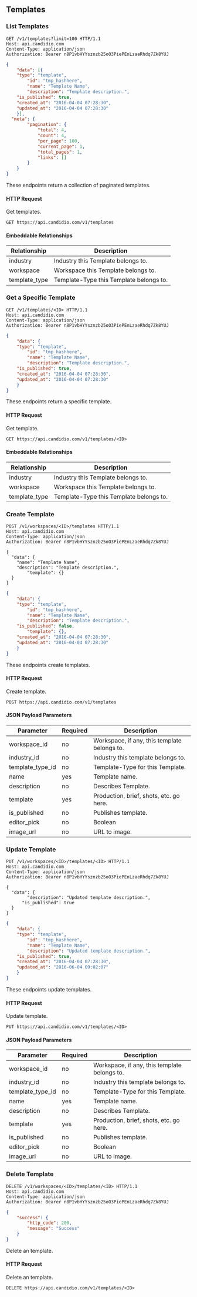 ## Templates

### List Templates

```http
GET /v1/templates?limit=100 HTTP/1.1
Host: api.candidio.com
Content-Type: application/json
Authorization: Bearer n8P1vbHYYsznzb25oO3PiePEnLzaeRhdq7Zk8YUJ
```



```json
{
	"data": [{
    "type": "template",
		"id": "tmp_hashhere",
		"name": "Template Name",
		"description": "Template description.",
    "is_published": true,
    "created_at": "2016-04-04 07:28:30",
    "updated_at": "2016-04-04 07:28:30"
	}],
  "meta": {
		"pagination": {
			"total": 4,
			"count": 4,
			"per_page": 100,
			"current_page": 1,
			"total_pages": 1,
			"links": []
		}
	}
}
```

These endpoints return a collection of paginated templates.

#### HTTP Request

Get templates.

`GET https://api.candidio.com/v1/templates`

#### Embeddable Relationships

Relationship | Description
------------ | -----------
industry | Industry this Template belongs to.
workspace | Workspace this Template belongs to.
template_type | Template-Type this Template belongs to.

### Get a Specific Template

```http
GET /v1/templates/<ID> HTTP/1.1
Host: api.candidio.com
Content-Type: application/json
Authorization: Bearer n8P1vbHYYsznzb25oO3PiePEnLzaeRhdq7Zk8YUJ
```

```json
{
	"data": {
    "type": "template",
		"id": "tmp_hashhere",
		"name": "Template Name",
		"description": "Template description.",
    "is_published": true,
    "created_at": "2016-04-04 07:28:30",
    "updated_at": "2016-04-04 07:28:30"
	}
}
```

These endpoints return a specific template.

#### HTTP Request

Get template.

`GET https://api.candidio.com/v1/templates/<ID>`

#### Embeddable Relationships

Relationship | Description
------------ | -----------
industry | Industry this Template belongs to.
workspace | Workspace this Template belongs to.
template_type | Template-Type this Template belongs to.

### Create Template

```http
POST /v1/workspaces/<ID>/templates HTTP/1.1
Host: api.candidio.com
Content-Type: application/json
Authorization: Bearer n8P1vbHYYsznzb25oO3PiePEnLzaeRhdq7Zk8YUJ

{
  "data": {
    "name": "Template Name",
    "description": "Template description.",
		"template": {}
  }
}
```



```json
{
	"data": {
    "type": "template",
		"id": "tmp_hashhere",
		"name": "Template Name",
		"description": "Template description.",
    "is_published": false,
		"template": {},
    "created_at": "2016-04-04 07:28:30",
    "updated_at": "2016-04-04 07:28:30"
	}
}
```

These endpoints create templates.

#### HTTP Request

Create template.

`POST https://api.candidio.com/v1/templates`

#### JSON Payload Parameters

Parameter | Required | Description
--------- | -------- | -----------
workspace_id | no | Workspace, if any, this template belongs to.
industry_id | no | Industry this template belongs to.
template_type_id | no | Template-Type for this Template.
name | yes | Template name.
description | no | Describes Template.
template | yes | Production, brief, shots, etc. go here.
is_published | no | Publishes template.
editor_pick | no | Boolean
image_url | no | URL to image.

### Update Template

```http
PUT /v1/workspaces/<ID>/templates/<ID> HTTP/1.1
Host: api.candidio.com
Content-Type: application/json
Authorization: Bearer n8P1vbHYYsznzb25oO3PiePEnLzaeRhdq7Zk8YUJ

{
  "data": {
  		"description": "Updated template description.",
      "is_published": true
  }
}
```


```json
{
	"data": {
    "type": "template",
		"id": "tmp_hashhere",
		"name": "Template Name",
		"description": "Updated template description.",
    "is_published": true,
    "created_at": "2016-04-04 07:28:30",
    "updated_at": "2016-06-04 09:02:07"
	}
}
```

These endpoints update templates.

#### HTTP Request

Update template.

`PUT https://api.candidio.com/v1/templates/<ID>`

#### JSON Payload Parameters

Parameter | Required | Description
--------- | -------- | -----------
workspace_id | no | Workspace, if any, this template belongs to.
industry_id | no | Industry this template belongs to.
template_type_id | no | Template-Type for this Template.
name | yes | Template name.
description | no | Describes Template.
template | yes | Production, brief, shots, etc. go here.
is_published | no | Publishes template.
editor_pick | no | Boolean
image_url | no | URL to image.

### Delete Template

```http
DELETE /v1/workspaces/<ID>/templates/<ID> HTTP/1.1
Host: api.candidio.com
Content-Type: application/json
Authorization: Bearer n8P1vbHYYsznzb25oO3PiePEnLzaeRhdq7Zk8YUJ
```

```json
{
	"success": {
		"http_code": 200,
		"message": "Success"
	}
}
```

Delete an template.

#### HTTP Request

Delete an template.

`DELETE https://api.candidio.com/v1/templates/<ID>`
